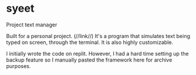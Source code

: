 # syeet
Project text manager

Built for a personal project. (//link//)
It's a program that simulates text being typed on screen, through the terminal. It is also highly customizable.

I initially wrote the code on replit. However, I had a hard time setting up the backup feature so I manually pasted the framework here for archive purposes.
